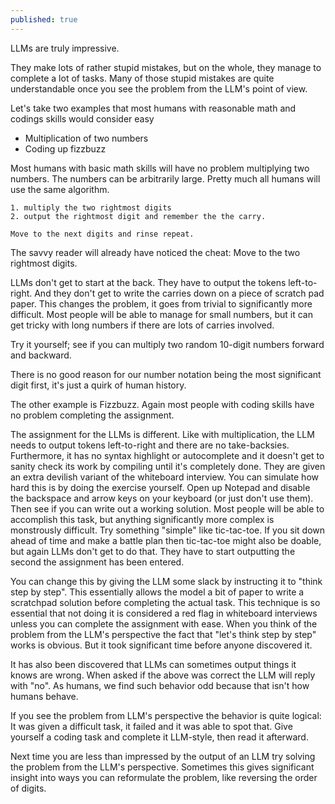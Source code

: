```yaml
---
published: true
---
```


LLMs are truly impressive.

They make lots of rather stupid mistakes, but on the whole, they manage to complete a lot of tasks.
Many of those stupid mistakes are quite understandable once you see the problem from the LLM's point of view.

Let's take two examples that most humans with reasonable math and codings skills would consider easy
- Multiplication of two numbers
- Coding up fizzbuzz


Most humans with basic math skills will have no problem multiplying two numbers.
The numbers can be arbitrarily large.
Pretty much all humans will use the same algorithm.

```
1. multiply the two rightmost digits
2. output the rightmost digit and remember the the carry. 

Move to the next digits and rinse repeat.
```

The savvy reader will already have noticed the cheat: Move to the two rightmost digits.

LLMs don't get to start at the back. They have to output the tokens left-to-right. 
And they don't get to write the carries down on a piece of scratch pad paper.
This changes the problem, it goes from trivial to significantly more difficult.
Most people will be able to manage for small numbers, but it can get tricky with long numbers if there are lots of carries involved.

Try it yourself; see if you can multiply two random 10-digit numbers forward and backward.

There is no good reason for our number notation being the most significant digit first, it's just a quirk of human history.

The other example is Fizzbuzz.
Again most people with coding skills have no problem completing the assignment.

The assignment for the LLMs is different.
Like with multiplication, the LLM needs to output tokens left-to-right and there are no take-backsies.
Furthermore, it has no syntax highlight or autocomplete and it doesn't get to sanity check its work by compiling until it's completely done.
They are given an extra devilish variant of the whiteboard interview.
You can simulate how hard this is by doing the exercise yourself.
Open up Notepad and disable the backspace and arrow keys on your keyboard (or just don't use them).
Then see if you can write out a working solution.
Most people will be able to accomplish this task, but anything significantly more complex is monstrously difficult.
Try something "simple" like tic-tac-toe.
If you sit down ahead of time and make a battle plan then tic-tac-toe might also be doable, but again LLMs don't get to do that.
They have to start outputting the second the assignment has been entered.

You can change this by giving the LLM some slack by instructing it to "think step by step".
This essentially allows the model a bit of paper to write a scratchpad solution before completing the actual task.
This technique is so essential that not doing it is considered a red flag in whiteboard interviews unless you can complete the assignment with ease.
When you think of the problem from the LLM's perspective the fact that "let's think step by step" works is obvious.
But it took significant time before anyone discovered it.

It has also been discovered that LLMs can sometimes output things it knows are wrong.
When asked if the above was correct the LLM will reply with "no".
As humans, we find such behavior odd because that isn't how humans behave.

If you see the problem from LLM's perspective the behavior is quite logical: It was given a difficult task, it failed and it was able to spot that.
Give yourself a coding task and complete it LLM-style, then read it afterward.

Next time you are less than impressed by the output of an LLM try solving the problem from the LLM's perspective. 
Sometimes this gives significant insight into ways you can reformulate the problem, like reversing the order of digits.
